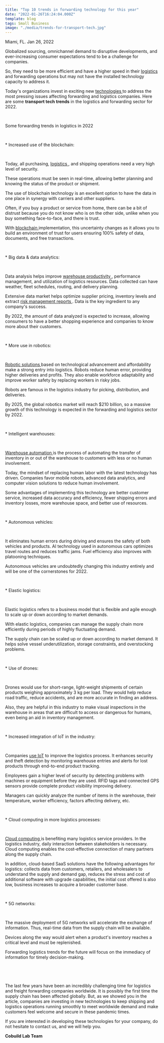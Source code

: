 ```yaml
---
title: "Top 10 trends in forwarding technology for this year"
date: "2022-01-26T16:24:04.000Z"
template: blog
tags: Small Business
image: "./media/trends-for-transport-tech.jpg"
---
```


Miami, FL. Jan 26, 2022

Globalized sourcing, omnichannel demand to disruptive developments, and ever-increasing consumer expectations tend to be a challenge for companies. 

So, they need to be more efficient and have a higher speed in their <a target="_blank" href="https://www.cobuildlab.com/services/"> logistics </a> and forwarding operations but may not have the installed technology capacity to address it. 

Today's organizations invest in exciting new <a target="_blank" href="https://www.cobuildlab.com/blog/Transport-Tech-moving-people-around-the-world/"> technologies </a> to address the most pressing issues affecting forwarding and logistics companies. Here are some **transport tech trends** in the logistics and forwarding sector for 2022.

<br>

<title-2>Some forwarding trends in logistics in 2022</title-2>

<br>

<title-3>* Increased use of the blockchain:</title-3>

<br>

Today, all purchasing, <a target="_blank" href="https://www.cobuildlab.com/blog/what-is-logistics-management-software-and-why-it-will-lead-your-company-to-grow/"> logistics </a>, and shipping operations need a very high level of security. 

These operations must be seen in real-time, allowing better planning and knowing the status of the product or shipment. 

The use of blockchain technology is an excellent option to have the data in one place in synergy with carriers and other suppliers.  

Often, if you buy a product or service from home, there can be a bit of distrust because you do not know who is on the other side, unlike when you buy something face-to-face, and there is trust. 

With <a target="_blank" href="https://www.cobuildlab.com/blog/blockchain-world/"> blockchain </a> implementation, this uncertainty changes as it allows you to build an environment of trust for users ensuring 100% safety of data, documents, and free transactions.  

<br>

<title-3>* Big data & data analytics:</title-3>

<br>

Data analysis helps improve <a target="_blank" href="https://www.cobuildlab.com/blog/optimize-your-warehouse-with-technology-and-organization/"> warehouse productivity </a>, performance management, and utilization of logistics resources. Data collected can have weather, fleet schedules, routing, and delivery planning. 

Extensive data market helps optimize supplier pricing, inventory levels and extract <a target="_blank" href="https://www.cobuildlab.com/services/software-startup-investor"> risk management reports </a>. Data is the key ingredient to any company's success. 

By 2022, the amount of data analyzed is expected to increase, allowing consumers to have a better shopping experience and companies to know more about their customers.

<br>

<title-3>* More use in robotics:</title-3>

<br>

<a target="_blank" href="https://www.cobuildlab.com/blog/what-is-robotic-engineering-and-how-can-you-use-it-within-your-company/"> Robotic solutions </a> based on technological advancement and affordability make a strong entry into logistics. Robots reduce human error, providing higher deliveries and profits. They also enable workforce adaptability and improve worker safety by replacing workers in risky jobs.

Robots are famous in the logistics industry for picking, distribution, and deliveries. 

By 2025, the global robotics market will reach $210 billion, so a massive growth of this technology is expected in the forwarding and logistics sector by 2022.

<br>

<title-3>* Intelligent warehouses:</title-3>

<br>

<a target="_blank" href="https://www.cobuildlab.com/blog/AI-powered-robots-for-warehousing/"> Warehouse automation </a> is the process of automating the transfer of inventory in or out of the warehouse to customers with less or no human involvement. 

Today, the mindset of replacing human labor with the latest technology has driven. Companies favor mobile robots, advanced data analytics, and computer vision solutions to reduce human involvement.   

Some advantages of implementing this technology are better customer service, increased data accuracy and efficiency, fewer shipping errors and inventory losses, more warehouse space, and better use of resources. 

<br>

<title-3>* Autonomous vehicles:</title-3>

<br>

It eliminates human errors during driving and ensures the safety of both vehicles and products. AI technology used in autonomous cars optimizes travel routes and reduces traffic jams. Fuel efficiency also improves with platooning techniques. 

Autonomous vehicles are undoubtedly changing this industry entirely and will be one of the cornerstones for 2022.

<br>

<title-3>* Elastic logistics:</title-3>

<br>

Elastic logistics refers to a business model that is flexible and agile enough to scale up or down according to market demands. 

With elastic logistics, companies can manage the supply chain more efficiently during periods of highly fluctuating demand. 

The supply chain can be scaled up or down according to market demand. It helps solve vessel underutilization, storage constraints, and overstocking problems.

<br>

<title-3>* Use of drones:</title-3>

<br>

Drones would use for short-range, light-weight shipments of certain products weighing approximately 3 kg per load. They would help reduce road traffic, reduce accidents, and are more accurate in finding an address.  

Also, they are helpful in this industry to make visual inspections in the warehouse in areas that are difficult to access or dangerous for humans, even being an aid in inventory management. 

<br>

<title-3>* Increased integration of IoT in the industry:</title-3>

<br>

Companies <a target="_blank" href="https://www.cobuildlab.com/blog/IoT-in-supply-chain-management/">  use IoT</a> to improve the logistics process. It enhances security and theft detection by monitoring warehouse entries and alerts for lost products through end-to-end product tracking. 

Employees gain a higher level of security by detecting problems with machines or equipment before they are used. RFID tags and connected GPS sensors provide complete product visibility improving delivery. 

Managers can quickly analyze the number of items in the warehouse, their temperature, worker efficiency, factors affecting delivery, etc.

<br>

<title-3>* Cloud computing in more logistics processes:</title-3>

<br>

<a target="_blank" href="https://www.cobuildlab.com/blog/cloud-computing-for-the-logistics-industry/"> Cloud computing </a> is benefiting many logistics service providers. In the logistics industry, daily interaction between stakeholders is necessary. Cloud computing enables the cost-effective connection of many partners along the supply chain. 

In addition, cloud-based SaaS solutions have the following advantages for logistics: collects data from customers, retailers, and wholesalers to understand the supply and demand gap, reduces the stress and cost of additional software with upgrade capabilities, the initial cost offered is also low, business increases to acquire a broader customer base.

<br>

<title-3>* 5G networks:</title-3>

<br>

The massive deployment of 5G networks will accelerate the exchange of information. Thus, real-time data from the supply chain will be available. 

Devices along the way would alert when a product's inventory reaches a critical level and must be replenished. 

Forwarding logistics trends for the future will focus on the immediacy of information for timely decision-making.

<br>

<youtube-video id="DdkgvQzlNmA"></youtube-video>

<br>

The last few years have been an incredibly challenging time for logistics and freight forwarding companies worldwide. It is possibly the first time the supply chain has been affected globally. But, as we showed you in the article, companies are investing in new technologies to keep shipping and logistics operations running smoothly to meet worldwide demand and make customers feel welcome and secure in these pandemic times.

If you are interested in developing these technologies for your company, do not hesitate to contact us, and we will help you.

**Cobuild Lab Team**

